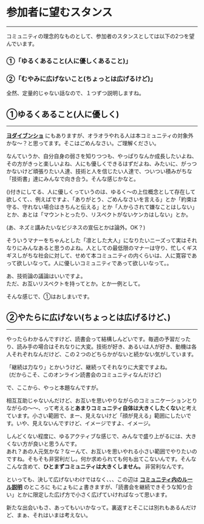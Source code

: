 # 参加者に望むスタンス
***
コミュニティの理念的なものとして、参加者のスタンスとしては以下の2つを望んでいます。  

### **①「ゆるくあること(人に優しくあること)」**  
### **②「むやみに広げないこと(ちょっとは広げるけど)」**  
  
  全然、定量的じゃない話なので、１つずつ説明しますね。 

## **①ゆるくあること(人に優しく)**
***
  **[ヨダイブンショ](https://github.com/kumegoon/dokusyokai/blob/master/%E3%83%A8%E3%83%80%E3%82%A4%E3%83%96%E3%83%B3%E3%82%B7%E3%83%A7.md)**  にもありますが、オラオラやれる人は本コミュニティの対象外かな〜？と思ってます。そこはごめんなさい。ご理解ください。

  なんていうか、自分自身の弱さを知りつつも、やっぱりなんか成長したいよね、その方がきっと楽しいよね、人にも優しくできるはずだよね、みたいに、がっつかないけど頑張りたい人達、技術と人を信じたい人達で、ついつい積みがちな「技術書」達にみんなで向き合う。そんな感じかなと。

  ()付きにしてる、人に優しくっていうのは、ゆるく〜の上位概念として存在して欲しくて、、例えばですよ、「ありがとう、ごめんなさいを言える」とか「約束は守る、守れない場合はきちんと伝える」とか「人からされて嫌なことはしない」とか、あとは「マウントとったり、リスペクトがないケンカはしない」とか。
  
  (あ、ネズミ講みたいなビジネスの宣伝とかは論外。OK？)
  
  そういうマナーをちゃんとした「凛とした大人」になりたいニーズって実はそれなりにみんなあると思うのよね。人としての最低限のマナーは守り、忙しくギスギスしがちな社会に対して、せめて本コミュニティの内くらいは、人に寛容であって欲しいなって。人に優しいコミュニティであって欲しいなって。。
  
  あ、技術論の議論はいいですよ。  
  ただ、お互いリスペクトを持ってとか。とか一例として。

  そんな感じで、①はおしまいです。

## **②やたらに広げない(ちょっとは広げるけど、)**
***
  やったらわかるんですけど、読書会って結構しんどいです。毎週の予習だったり、読み手の場合はそれなりに大変。技術が好き、あるいは人が好き、動機は各人それぞれなんだけど、この２つのどちらかがないと続かない気がしています。  
  
  「継続は力なり」とかいうけど、継続ってそれなりに大変ですよね。  
&ensp;(だからこそ、このオンライン読書会のコミュニティなんだけど)
  
  で、ここから、やっと本題なんですが。  
  
  相互互助じゃないんだけど、お互いを思いやりながらのコミュニケーションとりながらの〜〜、って考えると**あまりコミュニティ自体は大きくしたくない**と考えています。小さい範囲で、まー、見えないけど「顔が見える」範囲にしたいです。いや、見えないんですけど、イメージですよ、イメージ。
  
  しんどくない程度に、ゆるアクティブな感じで、みんなで盛り上がるには、大きくない方が良いと思うんです。  
  あれ？あの人元気かな？なーんて、お互いを思いやれる小さい範囲でやりたいのですね。そもそも非営利だし。何か求められても何も出てこないんです。そんなこんな含めて、**ひとまずコミュニティは大きくしません。** 非営利なんです。  
  
  といっても、決して広げないわけではなく、、、この辺は **[コミュニティ内のルール説明](https://github.com/kumegoon/dokusyokai/blob/master/%E3%82%B3%E3%83%9F%E3%83%A5%E3%83%8B%E3%83%86%E3%82%A3%E5%86%85%E3%81%AE%E3%83%AB%E3%83%BC%E3%83%AB%E8%AA%AC%E6%98%8E.md)** のところに もにょもにょ書きますが、「読書会を継続できそうな知り合い」とかに限定した広げ方で小さく広げていければなって思います。
  
  新たな出会いもさ、あってもいいかなって。裏返すとそこには別れもあるんだけど、まぁ、それはいまは考えない。
